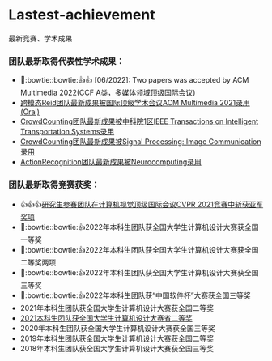 # Lastest-achievement
最新竞赛、学术成果

### 团队最新取得代表性学术成果：
+ :tada::bowtie::bowtie::thumbsup::thumbsup: [06/2022]: Two papers was accepted by ACM Multimedia 2022(CCF A类，多媒体领域顶级国际会议)
+ [跨模态Reid团队最新成果被国际顶级学术会议ACM Multimedia 2021录用(Oral)](https://github.com/NjtechCVLab/RSTPReid-Dataset)
+ [CrowdCounting团队最新成果被中科院1区IEEE Transactions on Intelligent Transportation Systems录用](https://github.com/NjtechCVLab/Level_2/tree/main/Crowd_Counting)
+ [CrowdCounting团队最新成果被Signal Processing: Image Communication录用](https://github.com/NjtechCVLab/Level_2/tree/main/Crowd_Counting/Signal_processing_image_communicaiton)
+ [ActionRecognition团队最新成果被Neurocomputing录用](https://github.com/NjtechCVLab/Level_2/blob/main/Action_Recognition/Neurocomputing.md)

### 团队最新取得竞赛获奖：
+ :thumbsup::thumbsup::thumbsup:[研究生参赛团队在计算机视觉顶级国际会议CVPR 2021竞赛中斩获亚军奖项](https://github.com/NjtechCVLab/Lastest-achievement/blob/main/CVPR2021_Chanllenge.png)
+ :tada::bowtie::bowtie::thumbsup:2022年本科生团队获全国大学生计算机设计大赛获全国一等奖
+ :tada::bowtie::bowtie::thumbsup:2022年本科生团队获全国大学生计算机设计大赛获全国二等奖两项
+ :tada::bowtie::bowtie::thumbsup:2022年本科生团队获全国大学生计算机设计大赛获全国三等奖
+ :tada::bowtie::bowtie::thumbsup:2022年本科生团队获“中国软件杯”大赛获全国三等奖
+ 2021年本科生团队获全国大学生计算机设计大赛获全国二等奖
+ [2021本科生团队获全国大学生计算机设计大赛省二等奖](https://github.com/NjtechCVLab/Lastest-achievement/blob/main/2021_computer_design_JS.jpg)
+ 2020年本科生团队获全国大学生计算机设计大赛获全国三等奖
+ 2019年本科生团队获全国大学生计算机设计大赛获全国二等奖
+ 2018年本科生团队获全国大学生计算机设计大赛获全国三等奖





